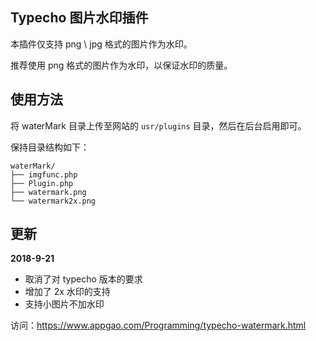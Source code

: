 ## Typecho 图片水印插件

本插件仅支持 png \ jpg 格式的图片作为水印。

推荐使用 png 格式的图片作为水印，以保证水印的质量。

## 使用方法

将 waterMark 目录上传至网站的 `usr/plugins` 目录，然后在后台启用即可。

保持目录结构如下：

```
waterMark/
├── imgfunc.php
├── Plugin.php
├── watermark.png
└── watermark2x.png
```

## 更新

**2018-9-21**
- 取消了对 typecho 版本的要求
- 增加了 2x 水印的支持
- 支持小图片不加水印

访问：https://www.appgao.com/Programming/typecho-watermark.html
